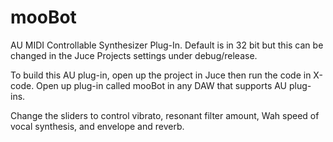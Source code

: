 # mooBot

AU MIDI Controllable Synthesizer Plug-In. Default is in 32 bit but this can be changed in the Juce Projects settings under debug/release.


To build this AU plug-in, open up the project in Juce then run the code in X-code. Open up plug-in called mooBot in any DAW that supports AU plug-ins.

Change the sliders to control vibrato, resonant filter amount, Wah speed of vocal synthesis, and envelope and reverb. 

